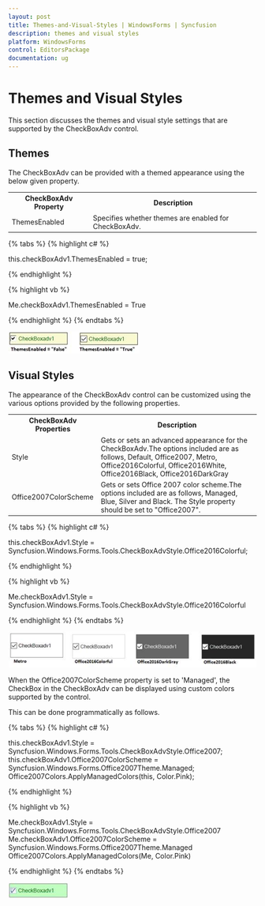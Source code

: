 ```yaml
---
layout: post
title: Themes-and-Visual-Styles | WindowsForms | Syncfusion
description: themes and visual styles
platform: WindowsForms
control: EditorsPackage
documentation: ug
---
```


# Themes and Visual Styles

This section discusses the themes and visual style settings that are supported by the CheckBoxAdv control.

## Themes

The CheckBoxAdv can be provided with a themed appearance using the below given property.

<table>
<tr>
<th>
CheckBoxAdv Property</th><th>
Description</th></tr>
<tr>
<td>
ThemesEnabled</td><td>
Specifies whether themes are enabled for CheckBoxAdv.</td></tr>
</table>

{% tabs %}
{% highlight c# %}

this.checkBoxAdv1.ThemesEnabled = true;

{% endhighlight %}

{% highlight vb %}

Me.checkBoxAdv1.ThemesEnabled = True

{% endhighlight %}
{% endtabs %}

![Windows forms CheckBoxAdv Themes appearance](Overview_images/CheckBoxAdv_themes.jpeg)

## Visual Styles

The appearance of the CheckBoxAdv control can be customized using the various options provided by the following properties.

<table>
<tr>
<th>
CheckBoxAdv Properties</th><th>
Description</th></tr>
<tr>
<td>
Style</td><td>
Gets or sets an advanced appearance for the CheckBoxAdv.The options included are as follows, Default, Office2007, Metro, Office2016Colorful, Office2016White, Office2016Black, Office2016DarkGray

</td></tr>
<tr>
<td>
Office2007ColorScheme</td><td>
Gets or sets Office 2007 color scheme.The options included are as follows, Managed, Blue, Silver and Black. The Style property should be set to "Office2007".</td></tr>
</table>

{% tabs %}
{% highlight c# %}

this.checkBoxAdv1.Style = Syncfusion.Windows.Forms.Tools.CheckBoxAdvStyle.Office2016Colorful;

{% endhighlight %}

{% highlight vb %}

Me.checkBoxAdv1.Style = Syncfusion.Windows.Forms.Tools.CheckBoxAdvStyle.Office2016Colorful

{% endhighlight %}
{% endtabs %}

![Windows forms CheckBoxAdv visualstyles](Overview_images/CheckBoxAdv_visualstyle.jpeg) 

When the Office2007ColorScheme property is set to 'Managed', the CheckBox in the CheckBoxAdv can be displayed using custom colors supported by the control.

This can be done programmatically as follows.

{% tabs %}
{% highlight c# %}

this.checkBoxAdv1.Style = Syncfusion.Windows.Forms.Tools.CheckBoxAdvStyle.Office2007;
this.checkBoxAdv1.Office2007ColorScheme = Syncfusion.Windows.Forms.Office2007Theme.Managed;
Office2007Colors.ApplyManagedColors(this, Color.Pink);

{% endhighlight %}

{% highlight vb %}

Me.checkBoxAdv1.Style = Syncfusion.Windows.Forms.Tools.CheckBoxAdvStyle.Office2007
Me.checkBoxAdv1.Office2007ColorScheme = Syncfusion.Windows.Forms.Office2007Theme.Managed
Office2007Colors.ApplyManagedColors(Me, Color.Pink)

{% endhighlight %}
{% endtabs %}

![Windows forms CheckBoxAdv Office2007ColorScheme is set to managed](Overview_images/CheckBoxAdv_office2007color.jpeg)
